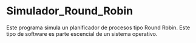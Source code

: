 # Simulador_Round_Robin
Este programa simula un planificador de procesos tipo Round Robin. Este tipo de software es parte escencial de un
sistema operativo.
